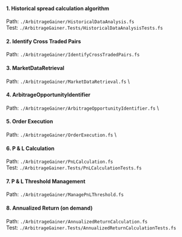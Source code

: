 #### 1. Historical spread calculation algorithm

Path: `./ArbitrageGainer/HistoricalDataAnalysis.fs` \
Test: `./ArbitrageGainer.Tests/HistoricalDataAnalysisTests.fs`

#### 2. Identify Cross Traded Pairs

Path: `./ArbitrageGainer/IdentifyCrossTradedPairs.fs`

#### 3. MarketDataRetrieval

Path: `./ArbitrageGainer/MarketDataRetrieval.fs` \

#### 4. ArbitrageOpportunityIdentifier

Path: `./ArbitrageGainer/ArbitrageOpportunityIdentifier.fs` \

#### 5. Order Execution

Path: `./ArbitrageGainer/OrderExecution.fs` \

#### 6. P & L Calculation

Path: `./ArbitrageGainer/PnLCalculation.fs` \
Test: `./ArbitrageGainer.Tests/PnLCalculationTests.fs`

#### 7. P & L Threshold Management

Path: `./ArbitrageGainer/ManagePnLThreshold.fs`

#### 8. Annualized Return (on demand)

Path: `./ArbitrageGainer/AnnualizedReturnCalculation.fs` \
Test: `./ArbitrageGainer.Tests/AnnualizedReturnCalculationTests.fs`
